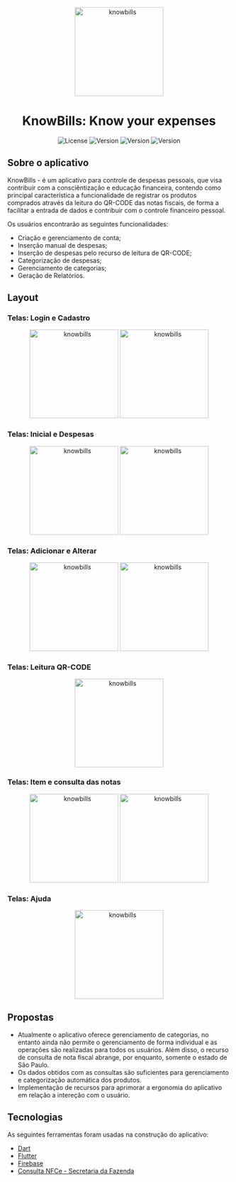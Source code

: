 <div align="center" > 
  <img alt="knowbills" title="#lnowbills" src="./assets/logo.jpeg" width="200px" />
</div>

<h1 align="center">
    KnowBills: Know your expenses
</h1>

<p align="center">
 <img alt="License" src="https://img.shields.io/badge/license-MIT-orange">
 <img alt="Version" src="https://img.shields.io/badge/flutter-2.5.0-blue">
 <img alt="Version" src="https://img.shields.io/badge/dart-2.14.0-blue">
 <img alt="Version" src="https://img.shields.io/badge/firebase-orange">
</p>


## Sobre o aplicativo

KnowBills - é um aplicativo para controle de despesas pessoais, que visa contribuir com a consciêntização e educação financeira, contendo como principal característica a funcionalidade de registrar os produtos comprados através da leitura do QR-CODE das notas fiscais, de forma a facilitar a entrada de dados e contribuir com o controle financeiro pessoal.

Os usuários encontrarão as seguintes funcionalidades:
- Criação e gerenciamento de conta;
- Inserção manual de despesas;
- Inserção de despesas pelo recurso de leitura de QR-CODE;
- Categorização de despesas;
- Gerenciamento de categorias;
- Geração de Relatórios.

## Layout

### Telas: Login e Cadastro
<div align="center">
  <img alt="knowbills" title="#knowbills" src="./assets/telaLogin.jpeg" width="200px" />
  <img alt="knowbills" title="#lnowbills" src="./assets/telaCadastro.jpeg" width="200px" />
</div>

### Telas: Inicial e Despesas
<div align="center">
  <img alt="knowbills" title="#knowbills" src="./assets/telaDespesasGerais.jpg" width="200px" />
  <img alt="knowbills" title="#lnowbills" src="./assets/telaDespesas.jpeg" width="200px" />
</div>

### Telas: Adicionar e Alterar

<div align="center" >
  <img alt="knowbills" title="#knowbills" src="./assets/telaAdicionar.jpeg" width="200px" />
  
  <img alt="knowbills" title="#lnowbills" src="./assets/telaAlterar.jpeg" width="200px" />
</div>

### Telas: Leitura QR-CODE

<div align="center" >
  <img alt="knowbills" title="#knowbills" src="./assets/telaQRCODE.jpeg" width="200px" />
</div>

### Telas: Item e consulta das notas

<div align="center" >
  <img alt="knowbills" title="#knowbills" src="./assets/itensNota.jpeg" width="200px" />
  
  <img alt="knowbills" title="#lnowbills" src="./assets/telaNfce.jpg" width="200px" />
</div>

### Telas: Ajuda

<div align="center" >
  <img alt="knowbills" title="#knowbills" src="./assets/telaAjuda.jpeg" width="200px" />
</div>

## Propostas
- Atualmente o aplicativo oferece gerenciamento de categorias, no entanto ainda não permite o gerenciamento de forma individual e as operações são realizadas para todos os usuários. Além disso, o recurso de consulta de nota fiscal abrange, por enquanto, somente o estado de São Paulo. 
- Os dados obtidos com as consultas são suficientes para gerenciamento e categorização automática dos produtos. 
- Implementação de recursos para aprimorar a ergonomia do aplicativo em relação a intereção com o usuário.


## Tecnologias

As seguintes ferramentas foram usadas na construção do aplicativo:

- [Dart][dart]
- [Flutter][flutter]
- [Firebase][firebase]
- [Consulta NFCe - Secretaria da Fazenda][nfce]



[dart]: https://dart.dev/
[flutter]: https://flutter.dev/
[firebase]: https://firebase.google.com/
[nfce]: https://www.nfce.fazenda.sp.gov.br/NFCeConsultaPublica/Paginas/ConsultaPublica.aspx

